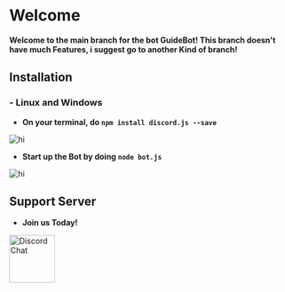 # Welcome
**Welcome to the main branch for the bot GuideBot! This branch doesn't have much Features, i suggest go to another Kind of branch!**

## Installation

### - Linux and Windows
- **On your terminal, do `npm install discord.js --save`**  
<html>  
<img src="http://i.imgur.com/xQ0xKif.jpg" alt="hi" class="inline"/>  
</html>  

- **Start up the Bot by doing `node bot.js`**
<html>  
<img src ="http://i.imgur.com/LZIzudi.jpg" alt="hi" class="inline"/>  
</html>


## Support Server
- **Join us Today!**  
<html>  
<a href="https://discord.gg/FMzsvFx"><img src="http://i.imgur.com/HSFz2h9.jpg" style="width:82px; height:86px" title="GuideBot" alt="Discord Chat"></a>  
</html>
